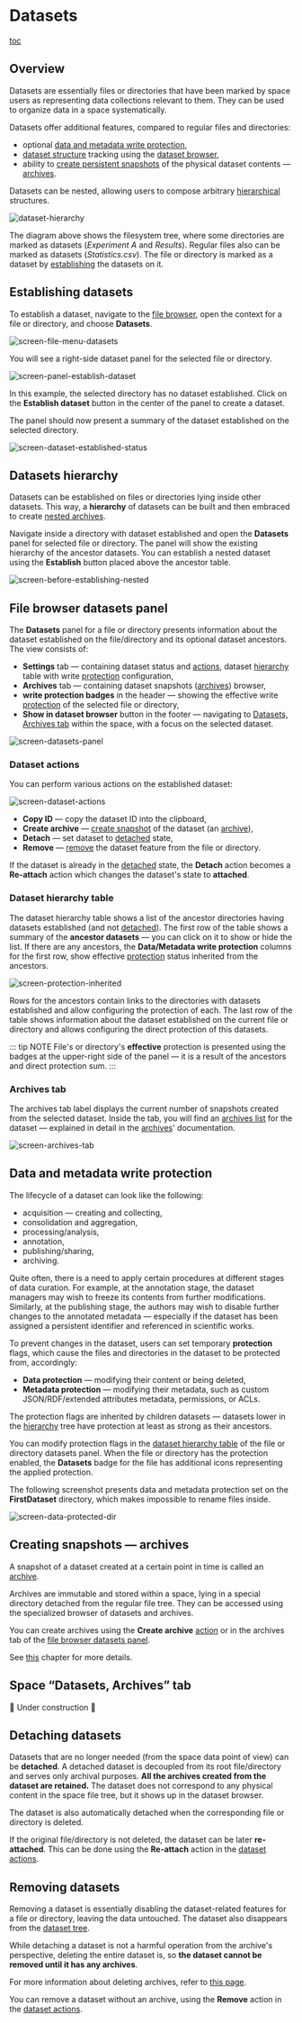 # Datasets

[toc][]

## Overview

Datasets are essentially files or directories that have been marked by space users as
representing data collections relevant to them. They can be used to organize data in
a space systematically.

Datasets offer additional features, compared to regular files and directories:

* optional [data and metadata write protection][protection],
* [dataset structure][hierarchy] tracking using the [dataset browser][Datasets, Archives tab],
* ability to [create persistent snapshots][create archive] of the physical dataset
  contents — [archives][].

Datasets can be nested, allowing users to compose arbitrary [hierarchical][hierarchy]
structures.

![dataset-hierarchy][]

The diagram above shows the filesystem tree, where some directories are marked as
datasets (*Experiment A* and *Results*). Regular files also can be marked as datasets
(*Statistics.csv*). The file or directory is marked as a dataset by
[establishing][establishing datasets] the datasets on it.

## Establishing datasets

To establish a dataset, navigate to the [file browser][], open the context for a file or
directory, and choose **Datasets**.

![screen-file-menu-datasets][]

You will see a right-side dataset panel for the selected file or directory.

![screen-panel-establish-dataset][]

In this example, the selected directory has no dataset established. Click on the
**Establish dataset** button in the center of the panel to create a dataset.

The panel should now present a summary of the dataset established on the selected
directory.

![screen-dataset-established-status][]

## Datasets hierarchy

Datasets can be established on files or directories lying inside other datasets. This way,
a **hierarchy** of datasets can be built and then embraced to create [nested archives][].

Navigate inside a directory with dataset established and open the **Datasets** panel for
selected file or directory. The panel will show the existing hierarchy of the ancestor
datasets. You can establish a nested dataset using the **Establish** button placed above
the ancestor table.

![screen-before-establishing-nested][]

## File browser datasets panel

The **Datasets** panel for a file or directory presents information about the dataset
established on the file/directory and its optional dataset ancestors. The view consists
of:

* **Settings** tab — containing dataset status and [actions][dataset actions], dataset
  [hierarchy][] table with write [protection][] configuration,
* **Archives** tab — containing dataset snapshots ([archives][]) browser,
* **write protection badges** in the header — showing the effective write [protection][]
  of the selected file or directory,
* **Show in dataset browser** button in the footer — navigating to [Datasets,
  Archives tab][] within the space, with a focus on the selected dataset.

![screen-datasets-panel][]

### Dataset actions

You can perform various actions on the established dataset:

![screen-dataset-actions][]

* **Copy ID** — copy the dataset ID into the clipboard,
* **Create archive** — [create snapshot][create archive] of the dataset (an
  [archive][archives]),
* **Detach** — set dataset to [detached][detaching datasets] state,
* **Remove** — [remove][removing datasets] the dataset feature from the file or directory.

If the dataset is already in the [detached][detaching datasets] state, the **Detach**
action becomes a **Re-attach** action which changes the dataset's state to **attached**.

### Dataset hierarchy table

The dataset hierarchy table shows a list of the ancestor directories having datasets
established (and not [detached][detaching datasets]). The first row of the table shows a
summary of the **ancestor datasets** — you can click on it to show or hide the list. If
there are any ancestors, the **Data/Metadata write protection** columns for the first row,
show effective [protection][] status inherited from the ancestors.

![screen-protection-inherited][]

Rows for the ancestors contain links to the directories with datasets established and
allow configuring the protection of each. The last row of the table shows information
about the dataset established on the current file or directory and allows configuring the
direct protection of this datasets.

::: tip NOTE
File's or directory's **effective** protection is presented using the badges at
the upper-right side of the panel — it is a result of the ancestors and direct
protection sum.
:::

### Archives tab

The archives tab label displays the current number of snapshots created from the selected
dataset. Inside the tab, you will find an [archives list][] for the dataset — explained in
detail in the [archives][]' documentation.

![screen-archives-tab][]

## Data and metadata write protection

The lifecycle of a dataset can look like the following:

* acquisition — creating and collecting,
* consolidation and aggregation,
* processing/analysis,
* annotation,
* publishing/sharing,
* archiving.

Quite often, there is a need to apply certain procedures at different stages of data
curation. For example, at the annotation stage, the dataset managers may wish to freeze
its contents from further modifications. Similarly, at the publishing stage, the authors
may wish to disable further changes to the annotated metadata — especially if the dataset
has been assigned a persistent identifier and referenced in scientific works.

To prevent changes in the dataset, users can set temporary **protection** flags, which
cause the files and directories in the dataset to be protected from, accordingly:

* **Data protection** — modifying their content or being deleted,
* **Metadata protection** — modifying their metadata, such as custom JSON/RDF/extended
  attributes metadata, permissions, or ACLs.

The protection flags are inherited by children datasets — datasets lower in the
[hierarchy][] tree have protection at least as strong as their ancestors.

You can modify protection flags in the [dataset hierarchy table][] of the file or
directory datasets panel. When the file or directory has the protection enabled, the
**Datasets** badge for the file has additional icons representing the applied protection.

The following screenshot presents data and metadata protection set on the **FirstDataset**
directory, which makes impossible to rename files inside.

![screen-data-protected-dir][]

## Creating snapshots — archives

A snapshot of a dataset created at a certain point in time is called an
[archive][archives].

Archives are immutable and stored within a space, lying in a special directory detached
from the regular file tree. They can be accessed using the specialized browser of
datasets and archives.

You can create archives using the **Create archive** [action][dataset actions] or in the
archives tab of the [file browser datasets panel][].

See [this][archives] chapter for more details.

## Space “Datasets, Archives” tab

🚧 Under construction 🚧

<!-- TODO: VFS-11610 Write Datasets, Archive tab docs when new datasets "Tree" view will be finished -->

## Detaching datasets

Datasets that are no longer needed (from the space data point of view) can be **detached**.
A detached dataset is decoupled from its root file/directory and serves only archival
purposes. **All the archives created from the dataset are retained.** The dataset does not
correspond to any physical content in the space file tree, but it shows up in the dataset
browser.

The dataset is also automatically detached when the corresponding file or directory is
deleted.

If the original file/directory is not deleted, the dataset can be later **re-attached**.
This can be done using the **Re-attach** action in the [dataset actions][].

## Removing datasets

Removing a dataset is essentially disabling the dataset-related features for a file or
directory, leaving the data untouched. The dataset also disappears from the [dataset
tree][hierarchy].

While detaching a dataset is not a harmful operation from the archive's perspective,
deleting the entire dataset is, so **the dataset cannot be removed until it has any
archives**.

For more information about deleting archives, refer to [this page][deleting archives].

You can remove a dataset without an archive, using the **Remove** action in the [dataset
actions][].

<!-- references -->

[toc]: <>

[establishing datasets]: #establishing-datasets

[protection]: #data-and-metadata-write-protection

[hierarchy]: #datasets-hierarchy

[dataset actions]: #dataset-actions

[detaching datasets]: #detaching-datasets

[removing datasets]: #removing-datasets

[Datasets, Archives tab]: #space-datasets-archives-tab

[create archive]: #creating-snapshots--archives

[dataset hierarchy table]: #dataset-hierarchy-table

[file browser datasets panel]: #file-browser-datasets-panel

[file browser]: ./web-file-browser.md

[archives]: ./archives.md

[nested archives]: ./archives.md#nested-archives

[archives list]: ./archives.md#browsing-archives

[deleting archives]: ./archives.md#deleting-archives

[dataset-hierarchy]: ../../images/user-guide/datasets/dataset-hierarchy.svg

[screen-panel-establish-dataset]: ../../images/user-guide/datasets/panel-establish-dataset.png

[screen-file-menu-datasets]: ../../images/user-guide/datasets/file-menu-datasets.png

[screen-datasets-panel]: ../../images/user-guide/datasets/datasets-panel.png

[screen-dataset-established-status]: ../../images/user-guide/datasets/dataset-established-status.png

[screen-dataset-actions]: ../../images/user-guide/datasets/dataset-actions.png

[screen-protection-inherited]: ../../images/user-guide/datasets/protection-inherited.png

[screen-before-establishing-nested]: ../../images/user-guide/datasets/before-establishing-nested.png

[screen-data-protected-dir]: ../../images/user-guide/datasets/data-protected-dir.png

[screen-archives-tab]: ../../images/user-guide/datasets/archives-tab.png

